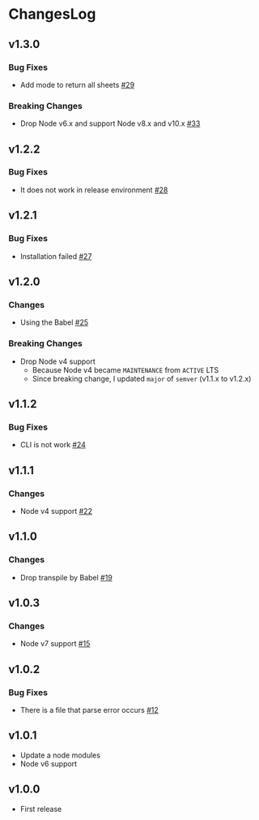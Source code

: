 # ChangesLog

## v1.3.0

### Bug Fixes

* Add mode to return all sheets [#29](https://github.com/akabekobeko/npm-xlsx-extractor/issues/29)

### Breaking Changes

* Drop Node v6.x and support Node v8.x and v10.x [#33](https://github.com/akabekobeko/npm-xlsx-extractor/issues/33)

## v1.2.2

### Bug Fixes

* It does not work in release environment [#28](https://github.com/akabekobeko/npm-xlsx-extractor/issues/28)

## v1.2.1

### Bug Fixes

* Installation failed [#27](https://github.com/akabekobeko/npm-xlsx-extractor/issues/27)

## v1.2.0

### Changes

* Using the Babel [#25](https://github.com/akabekobeko/npm-xlsx-extractor/issues/25)

### Breaking Changes

* Drop Node v4 support
  * Because Node v4 became `MAINTENANCE` from `ACTIVE` LTS
  * Since breaking change, I updated `major` of `semver` (v1.1.x to v1.2.x)

## v1.1.2

### Bug Fixes

* CLI is not work [#24](https://github.com/akabekobeko/npm-xlsx-extractor/issues/24)

## v1.1.1

### Changes

* Node v4 support [#22](https://github.com/akabekobeko/npm-xlsx-extractor/issues/22)

## v1.1.0

### Changes

* Drop transpile by Babel [#19](https://github.com/akabekobeko/npm-xlsx-extractor/issues/19)

## v1.0.3

### Changes

* Node v7 support [#15](https://github.com/akabekobeko/npm-xlsx-extractor/issues/15)

## v1.0.2

### Bug Fixes

* There is a file that parse error occurs [#12](https://github.com/akabekobeko/npm-xlsx-extractor/issues/12)

## v1.0.1

* Update a node modules
* Node v6 support

## v1.0.0

* First release
